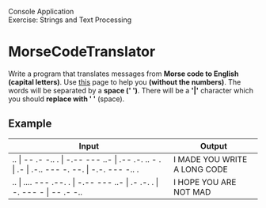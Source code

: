 Console Application<br/>
Exercise: Strings and Text Processing
# MorseCodeTranslator
Write a program that translates messages from __Morse code to English (capital letters)__. Use [this](https://upload.wikimedia.org/wikipedia/commons/b/b5/International_Morse_Code.svg) page to help you __(without the numbers)__. The words will be separated by a __space (' ')__. There will be a __'|'__ character which you should __replace with ' '__ (space).
## Example
Input|Output
-----|------
.. \| -- .- -.. . \|  -.-- --- ..- \| .-- .-. .. - . \| .- \| .-.. --- -. --. \| -.-. --- -.. .	|I MADE YOU WRITE A LONG CODE
.. \| .... --- .--. . \| -.-- --- ..- \| .- .-. . \| -. --- - \| -- .- -..	|I HOPE YOU ARE NOT MAD
